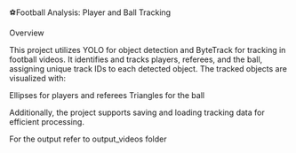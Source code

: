 ⚽Football Analysis: Player and Ball Tracking

Overview

This project utilizes YOLO for object detection and ByteTrack for tracking in football videos. It identifies and tracks players, referees, and the ball, assigning unique track IDs to each detected object. The tracked objects are visualized with:

Ellipses for players and referees
Triangles for the ball

Additionally, the project supports saving and loading tracking data for efficient processing.

For the output refer to output_videos folder

